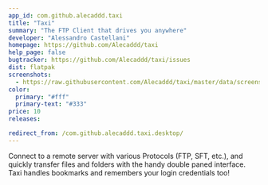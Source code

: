 ```yaml
---
app_id: com.github.alecaddd.taxi
title: "Taxi"
summary: "The FTP Client that drives you anywhere"
developer: "Alessandro Castellani"
homepage: https://github.com/Alecaddd/taxi
help_page: false
bugtracker: https://github.com/Alecaddd/taxi/issues
dist: flatpak
screenshots:
  - https://raw.githubusercontent.com/Alecaddd/taxi/master/data/screenshot.png
color:
  primary: "#fff"
  primary-text: "#333"
price: 10
releases:

redirect_from: /com.github.alecaddd.taxi.desktop/
---
```


<p>Connect to a remote server with various Protocols (FTP, SFT, etc.), and quickly transfer files and folders with the handy double paned interface. Taxi handles bookmarks and remembers your login credentials too!</p>
